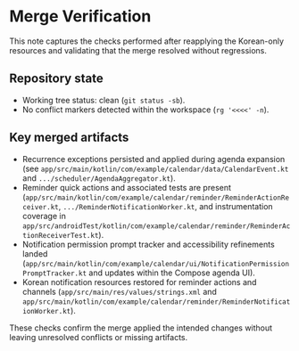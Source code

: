 # Merge Verification

This note captures the checks performed after reapplying the Korean-only resources and validating that the merge resolved
without regressions.

## Repository state
- Working tree status: clean (`git status -sb`).
- No conflict markers detected within the workspace (`rg '<<<<' -n`).

## Key merged artifacts
- Recurrence exceptions persisted and applied during agenda expansion (see `app/src/main/kotlin/com/example/calendar/data/CalendarEvent.kt` and `.../scheduler/AgendaAggregator.kt`).
- Reminder quick actions and associated tests are present (`app/src/main/kotlin/com/example/calendar/reminder/ReminderActionReceiver.kt`,
  `.../ReminderNotificationWorker.kt`, and instrumentation coverage in
  `app/src/androidTest/kotlin/com/example/calendar/reminder/ReminderActionReceiverTest.kt`).
- Notification permission prompt tracker and accessibility refinements landed (`app/src/main/kotlin/com/example/calendar/ui/NotificationPermissionPromptTracker.kt` and
  updates within the Compose agenda UI).
- Korean notification resources restored for reminder actions and channels (`app/src/main/res/values/strings.xml` and
  `app/src/main/kotlin/com/example/calendar/reminder/ReminderNotificationWorker.kt`).

These checks confirm the merge applied the intended changes without leaving unresolved conflicts or missing artifacts.

